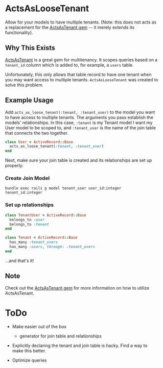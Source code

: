 # ActsAsLooseTenant
Allow for your models to have multiple tenants. (Note: this does not
acts as a replacement for the [ActsAsTenant gem](https://github.com/ErwinM/acts_as_tenant) -- it merely extends its
functionality).

## Why This Exists
[ActsAsTenant](https://github.com/ErwinM/acts_as_tenant) is a great gem for multitenancy. It scopes
queries based on a ```tenant_id``` column which is added to, for
example, a ```users``` table.

Unfortunately, this only allows that table record to have one tenant
when you may want access to multiple tenants. ```ActsAsLooseTenant```
was created to solve this problem.

## Example Usage
Add ```acts_as_loose_tenant(:tenant, :tenant_user)``` to the model you want to have access to multiple
tenants. The arguments you pass establish the models' relationships. In
this case, ```:tenant``` is my Tenant model I want my User model to be
scoped to, and ```:tenant_user``` is the name of the join table that
connects the two together.

```ruby
class User < ActiveRecord::Base
  acts_as_loose_tenant(:tenant, :tenant_user)
end
```

Next, make sure your join table is created and its relationships are set up properly:

### Create Join Model
```
bundle exec rails g model tenant_user user_id:integer tenant_id:integer
```

### Set up relationships
```ruby
class TenantUser < ActiveRecord::Base
  belongs_to :user
  belongs_to :tenant
end

class Tenant < ActiveRecord::Base
  has_many :tenant_users
  has_many :users, through: :tenant_users
end
```

...and that's it!

## Note
Check out the [ActsAsTenant gem](https://github.com/ErwinM/acts_as_tenant) for more information on how to utilize ActsAsTenant.

# ToDo
- Make easier out of the box
  - generator for join table and relationships

- Explicitly declaring the tenant and join table is hacky. Find a way to make this better.

- Optimize queries

